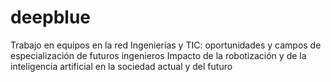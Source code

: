 # deepblue
Trabajo en equipos en la red
Ingenierías y TIC: oportunidades y campos de especialización de futuros ingenieros
Impacto de la robotización y de la inteligencia artificial en la sociedad actual y del futuro

